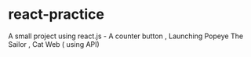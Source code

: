 # react-practice
A small project using react.js - A counter button , Launching Popeye The Sailor ,  Cat Web ( using API)
